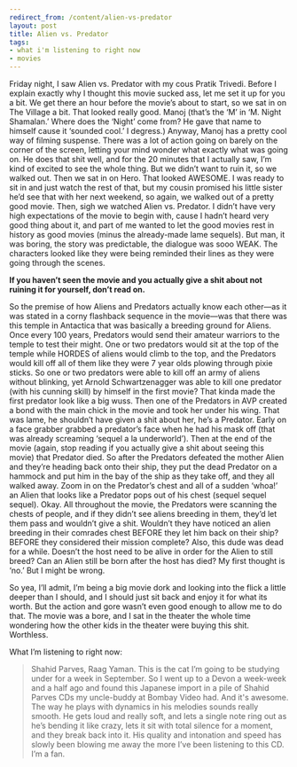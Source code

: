 ```yaml
---
redirect_from: /content/alien-vs-predator
layout: post
title: Alien vs. Predator
tags:
- what i'm listening to right now
- movies
---
```

Friday night, I saw Alien vs. Predator with my cous Pratik Trivedi. Before I explain exactly why I thought this movie sucked ass, let me set it up for you a bit. We get there an hour before the movie’s about to start, so we sat in on The Village a bit. That looked really good. Manoj (that’s the ‘M’ in ‘M. Night Shamalan.’ Where does the ‘Night’ come from? He gave that name to himself cause it ‘sounded cool.’ I degress.) Anyway, Manoj has a pretty cool way of filming suspense. There was a lot of action going on barely on the corner of the screen, letting your mind wonder what exactly what was going on. He does that shit well, and for the 20 minutes that I actually saw, I’m kind of excited to see the whole thing. But we didn’t want to ruin it, so we walked out. Then we sat in on Hero. That looked AWESOME. I was ready to sit in and just watch the rest of that, but my cousin promised his little sister he’d see that with her next weekend, so again, we walked out of a pretty good movie. Then, sigh we watched Alien vs. Predator. I didn’t have very high expectations of the movie to begin with, cause I hadn’t heard very good thing about it, and part of me wanted to let the good movies rest in history as good movies (minus the already-made lame sequels). But man, it was boring, the story was predictable, the dialogue was sooo WEAK. The characters looked like they were being reminded their lines as they were going through the scenes.

**If you haven’t seen the movie and you actually give a shit about not ruining it for yourself, don’t read on.**

So the premise of how Aliens and Predators actually know each other—as it was stated in a corny flashback sequence in the movie—was that there was this temple in Antactica that was basically a breeding ground for Aliens. Once every 100 years, Predators would send their amateur warriors to the temple to test their might. One or two predators would sit at the top of the temple while HORDES of aliens would climb to the top, and the Predators would kill off all of them like they were 7 year olds plowing through pixie sticks. So one or two predators were able to kill off an army of aliens without blinking, yet Arnold Schwartzenagger was able to kill one predator (with his cunning skill) by himself in the first movie? That kinda made the first predator look like a big wuss. Then one of the Predators in AVP created a bond with the main chick in the movie and took her under his wing. That was lame, he shouldn’t have given a shit about her, he’s a Predator. Early on a face grabber grabbed a predator’s face when he had his mask off (that was already screaming ‘sequel a la underworld’). Then at the end of the movie (again, stop reading if you actually give a shit about seeing this movie) that Predator died. So after the Predators defeated the mother Alien and they’re heading back onto their ship, they put the dead Predator on a hammock and put him in the bay of the ship as they take off, and they all walked away. Zoom in on the Predator’s chest and all of a sudden ‘whoa!’ an Alien that looks like a Predator pops out of his chest (sequel sequel sequel). Okay. All throughout the movie, the Predators were scanning the chests of people, and if they didn’t see aliens breeding in them, they’d let them pass and wouldn’t give a shit. Wouldn’t they have noticed an alien breeding in their comrades chest BEFORE they let him back on their ship? BEFORE they considered their mission complete? Also, this dude was dead for a while. Doesn’t the host need to be alive in order for the Alien to still breed? Can an Alien still be born after the host has died? My first thought is ‘no.’ But I might be wrong.

So yea, I’ll admit, I’m being a big movie dork and looking into the flick a little deeper than I should, and I should just sit back and enjoy it for what its worth. But the action and gore wasn’t even good enough to allow me to do that. The movie was a bore, and I sat in the theater the whole time wondering how the other kids in the theater were buying this shit. Worthless.

What I’m listening to right now:

>
> Shahid Parves, Raag Yaman. This is the cat I’m going to be studying under for a week in September. So I went up to a Devon a week-week and a half ago and found this Japanese import in a pile of Shahid Parves CDs my uncle-buddy at Bombay Video had. And it's awesome. The way he plays with dynamics in his melodies sounds really smooth. He gets loud and really soft, and lets a single note ring out as he’s bending it like crazy, lets it sit with total silence for a moment, and they break back into it. His quality and intonation and speed has slowly been blowing me away the more I’ve been listening to this CD. I’m a fan.
>
